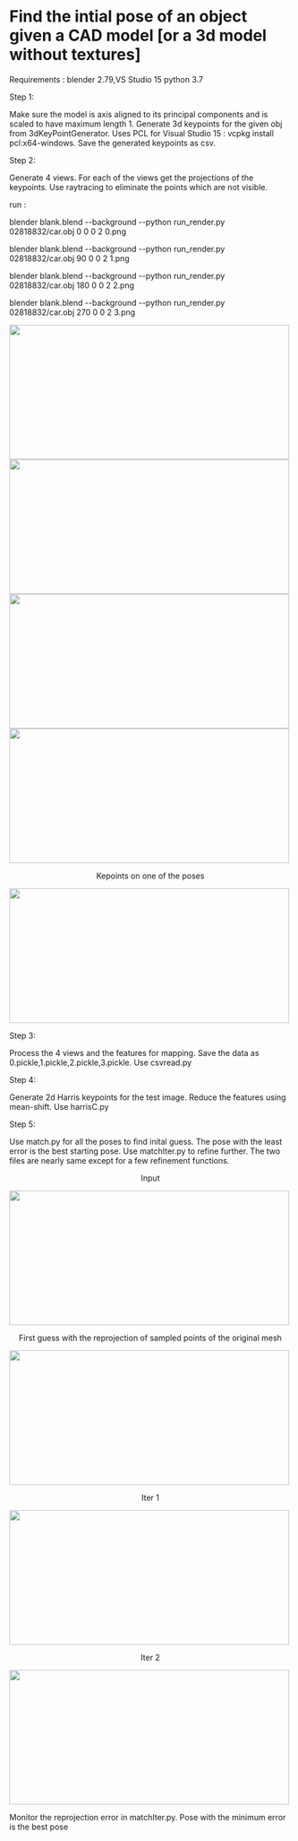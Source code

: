 # Find the intial pose of an object given a CAD model [or a 3d model without textures] 
Requirements :
blender 2.79,VS Studio 15 
python 3.7
<p align ="left">
Step 1:
  </p>
  Make sure the model is axis aligned to its principal components and is scaled to have maximum length 1.
  Generate 3d keypoints for the given obj from 3dKeyPointGenerator. Uses PCL for Visual Studio 15 : vcpkg install pcl:x64-windows. Save the generated keypoints as csv.
  <p align ="left">
 
  Step 2:
  </p>
  <p>
  Generate 4 views. For each of the views get the projections of the keypoints. Use raytracing to eliminate the points which are not visible.</p>
  <p>run :
  <p>blender blank.blend --background --python run_render.py 02818832/car.obj 0 0 0 2 0.png</p>
  <p>blender blank.blend --background --python run_render.py 02818832/car.obj 90 0 0 2 1.png</p>
  <p>blender blank.blend --background --python run_render.py 02818832/car.obj 180 0 0 2 2.png</p>
  <p>blender blank.blend --background --python run_render.py 02818832/car.obj 270 0 0 2 3.png</p>
  
  
  <div class="grid">
  <img height = 240 width = 500 src="https://user-images.githubusercontent.com/34507375/168487619-60b0153d-858d-49cd-9e00-981e834ad47f.png">
  <img height = 240 width = 500 src="https://user-images.githubusercontent.com/34507375/168487622-476319c4-0dcc-4dc2-a858-e66f40eb0ed5.png">
  <img height = 240 width = 500 src="https://user-images.githubusercontent.com/34507375/168487623-763b931e-dee1-4824-b721-a0cdc50e6e65.png">
  <img height = 240 width = 500 src="https://user-images.githubusercontent.com/34507375/168487624-24558dd1-b7c0-4214-a769-57b8752fc4e3.png">
</div>

<p align = "center" > Kepoints on one of the poses </p>
<img height = 240 width = 500 src="https://user-images.githubusercontent.com/34507375/168487850-d3d8e358-4527-42c4-8aad-2282de7c84a9.png">

 <p align ="left">Step 3:  </p>
<p align = "left" > Process the 4 views and the features for mapping. Save the data as 0.pickle,1.pickle,2.pickle,3.pickle. Use csvread.py</p>
 <p align ="left">Step 4:  </p>
<p align = "left" > Generate 2d Harris keypoints for the test image. Reduce the features using mean-shift. Use harrisC.py </p>
<p align ="left">Step 5:  </p>
<p align = "left" > Use match.py for all the poses to find inital guess. The pose with the least error is the best starting pose. Use matchIter.py to refine further. The two files are nearly same except for a few refinement functions. </p>

<p align ="center">Input  </p>
<img height = 240 width = 500 src="https://user-images.githubusercontent.com/34507375/168488563-e7d7932c-6b64-4dd8-8297-60948c297989.png">

<p align ="center">First guess with the reprojection of sampled points of the original mesh</p>
<img height = 240 width = 500 src="https://user-images.githubusercontent.com/34507375/168488597-5cd45ea7-eef9-42f9-bf70-0bd537837790.png">
<p align ="center">Iter 1  </p>
<img height = 240 width = 500 src="https://user-images.githubusercontent.com/34507375/168488704-28125c25-ad1f-4202-800c-0585ac76b8d9.png">
<p align ="center">Iter 2  </p>
<img height = 240 width = 500 src="https://user-images.githubusercontent.com/34507375/168488705-06717ea9-a7f7-464c-9526-118111b503fb.png">
<p align ="left">Monitor the reprojection error in matchIter.py. Pose with the minimum error is the best pose </p>

